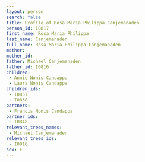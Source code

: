 ```yaml
---
layout: person
search: false
title: Profile of Rosa Maria Philippa Canjemanaden
person_id: I0817
first_name: Rosa Maria Philippa
last_name: Canjemanaden
full_name: Rosa Maria Philippa Canjemanaden
mother: 
mother_id: 
father: Michael Canjemanaden
father_id: I0816
children:
 - Annie Nonis Candappa
 - Laura Nonis Candappa
children_ids:
 - I0857
 - I0858
partners:
 - Francis Nonis Candappa
partner_ids:
 - I0848
relevant_trees_names:
 - Michael Canjemanaden
relevant_trees_ids:
 - I0816
sex: F
---
```


